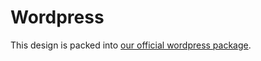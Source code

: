 # Wordpress

This design is packed into [our official wordpress package](https://github.com/epfl-si/wp-theme-2018).
